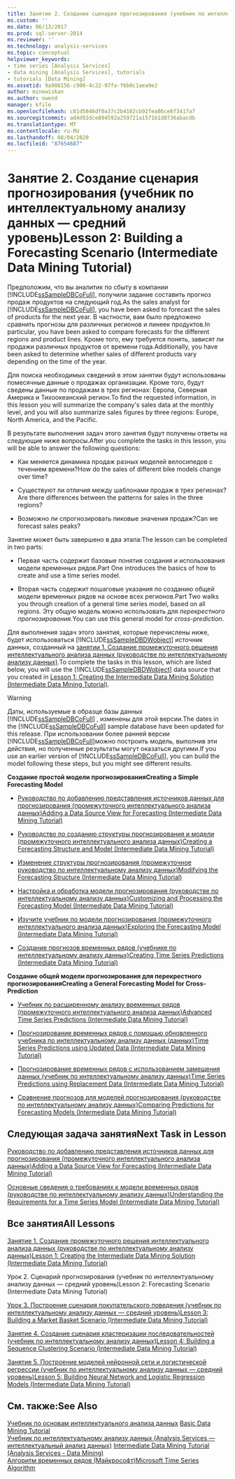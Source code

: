 ```yaml
---
title: Занятие 2. Создание сценария прогнозирования (учебник по интеллектуальному анализу данных — средний уровень) | Документация Майкрософт
ms.custom: ''
ms.date: 06/13/2017
ms.prod: sql-server-2014
ms.reviewer: ''
ms.technology: analysis-services
ms.topic: conceptual
helpviewer_keywords:
- time series [Analysis Services]
- data mining [Analysis Services], tutorials
- tutorials [Data Mining]
ms.assetid: 9a988156-c900-4c22-97fa-f6b0c1aea9e2
author: minewiskan
ms.author: owend
manager: kfile
ms.openlocfilehash: c81d5846df0a37c2b4182cb92fea86ce6f3417a7
ms.sourcegitcommit: ad4d92dce894592a259721a1571b1d8736abacdb
ms.translationtype: MT
ms.contentlocale: ru-RU
ms.lasthandoff: 08/04/2020
ms.locfileid: "87654687"
---
```

# <a name="lesson-2-building-a-forecasting-scenario-intermediate-data-mining-tutorial"></a><span data-ttu-id="831f9-102">Занятие 2. Создание сценария прогнозирования (учебник по интеллектуальному анализу данных — средний уровень)</span><span class="sxs-lookup"><span data-stu-id="831f9-102">Lesson 2: Building a Forecasting Scenario (Intermediate Data Mining Tutorial)</span></span>
  <span data-ttu-id="831f9-103">Предположим, что вы аналитик по сбыту в компании [!INCLUDE[ssSampleDBCoFull](../includes/sssampledbcofull-md.md)], получили задание составить прогноз продаж продуктов на следующий год.</span><span class="sxs-lookup"><span data-stu-id="831f9-103">As the sales analyst for [!INCLUDE[ssSampleDBCoFull](../includes/sssampledbcofull-md.md)], you have been asked to forecast the sales of products for the next year.</span></span> <span data-ttu-id="831f9-104">В частности, вам было предложено сравнить прогнозы для различных регионов и линеек продуктов.</span><span class="sxs-lookup"><span data-stu-id="831f9-104">In particular, you have been asked to compare forecasts for the different regions and product lines.</span></span> <span data-ttu-id="831f9-105">Кроме того, ему требуется понять, зависят ли продажи различных продуктов от времени года.</span><span class="sxs-lookup"><span data-stu-id="831f9-105">Additionally, you have been asked to determine whether sales of different products vary depending on the time of the year.</span></span>  
  
 <span data-ttu-id="831f9-106">Для поиска необходимых сведений в этом занятии будут использованы помесячные данные о продажах организации. Кроме того, будут сведены данные по продажам в трех регионах: Европа, Северная Америка и Тихоокеанский регион.</span><span class="sxs-lookup"><span data-stu-id="831f9-106">To find the requested information, in this lesson you will summarize the company's sales data at the monthly level, and you will also summarize sales figures by three regions: Europe, North America, and the Pacific.</span></span>  
  
 <span data-ttu-id="831f9-107">В результате выполнения задач этого занятия будут получены ответы на следующие ниже вопросы.</span><span class="sxs-lookup"><span data-stu-id="831f9-107">After you complete the tasks in this lesson, you will be able to answer the following questions:</span></span>  
  
-   <span data-ttu-id="831f9-108">Как меняется динамика продаж разных моделей велосипедов с течением времени?</span><span class="sxs-lookup"><span data-stu-id="831f9-108">How do the sales of different bike models change over time?</span></span>  
  
-   <span data-ttu-id="831f9-109">Существуют ли отличия между шаблонами продаж в трех регионах?</span><span class="sxs-lookup"><span data-stu-id="831f9-109">Are there differences between the patterns for sales in the three regions?</span></span>  
  
-   <span data-ttu-id="831f9-110">Возможно ли спрогнозировать пиковые значения продаж?</span><span class="sxs-lookup"><span data-stu-id="831f9-110">Can we forecast sales peaks?</span></span>  
  
 <span data-ttu-id="831f9-111">Занятие может быть завершено в два этапа:</span><span class="sxs-lookup"><span data-stu-id="831f9-111">The lesson can be completed in two parts:</span></span>  
  
-   <span data-ttu-id="831f9-112">Первая часть содержит базовые понятия создания и использования модели временных рядов.</span><span class="sxs-lookup"><span data-stu-id="831f9-112">Part One introduces the basics of how to create and use a time series model.</span></span>  
  
-   <span data-ttu-id="831f9-113">Вторая часть содержит пошаговые указания по созданию общей модели временных рядов на основе всех регионов.</span><span class="sxs-lookup"><span data-stu-id="831f9-113">Part Two walks you through creation of a general time series model, based on all regions.</span></span> <span data-ttu-id="831f9-114">Эту общую модель можно использовать для *перекрестного прогнозирования*.</span><span class="sxs-lookup"><span data-stu-id="831f9-114">You can use this general model for *cross-prediction*.</span></span>  
  
 <span data-ttu-id="831f9-115">Для выполнения задач этого занятия, которые перечислены ниже, будет использоваться [!INCLUDE[ssSampleDBDWobject](../includes/sssampledbdwobject-md.md)] источник данных, созданный на [занятии 1. Создание промежуточного решения интеллектуального анализа данных &#40;руководстве по интеллектуальному анализу данных&#41;](../../2014/tutorials/lesson-1-create-solution-intermediate-data-mining-tutorial.md).</span><span class="sxs-lookup"><span data-stu-id="831f9-115">To complete the tasks in this lesson, which are listed below, you will use the [!INCLUDE[ssSampleDBDWobject](../includes/sssampledbdwobject-md.md)] data source that you created in [Lesson 1: Creating the Intermediate Data Mining Solution &#40;Intermediate Data Mining Tutorial&#41;](../../2014/tutorials/lesson-1-create-solution-intermediate-data-mining-tutorial.md).</span></span>  
  
> [!WARNING]  
>  <span data-ttu-id="831f9-116">Даты, используемые в образце базы данных [!INCLUDE[ssSampleDBCoFull](../includes/sssampledbcofull-md.md)] , изменены для этой версии.</span><span class="sxs-lookup"><span data-stu-id="831f9-116">The dates in the [!INCLUDE[ssSampleDBCoFull](../includes/sssampledbcofull-md.md)] sample database have been updated for this release.</span></span> <span data-ttu-id="831f9-117">При использовании более ранней версии [!INCLUDE[ssSampleDBCoFull](../includes/sssampledbcofull-md.md)]можно построить модель, выполнив эти действия, но полученные результаты могут оказаться другими.</span><span class="sxs-lookup"><span data-stu-id="831f9-117">If you use an earlier version of [!INCLUDE[ssSampleDBCoFull](../includes/sssampledbcofull-md.md)], you can build the model following these steps, but you might see different results.</span></span>  
  
 <span data-ttu-id="831f9-118">**Создание простой модели прогнозирования**</span><span class="sxs-lookup"><span data-stu-id="831f9-118">**Creating a Simple Forecasting Model**</span></span>  
  
-   [<span data-ttu-id="831f9-119">Руководство по добавлению представления источников данных для прогнозирования &#40;промежуточного интеллектуального анализа данных&#41;</span><span class="sxs-lookup"><span data-stu-id="831f9-119">Adding a Data Source View for Forecasting &#40;Intermediate Data Mining Tutorial&#41;</span></span>](../../2014/tutorials/adding-a-data-source-view-for-forecasting-intermediate-data-mining-tutorial.md)  
  
-   [<span data-ttu-id="831f9-120">Руководство по созданию структуры прогнозирования и модели &#40;промежуточного интеллектуального анализа данных&#41;</span><span class="sxs-lookup"><span data-stu-id="831f9-120">Creating a Forecasting Structure and Model &#40;Intermediate Data Mining Tutorial&#41;</span></span>](../../2014/tutorials/creating-a-forecasting-structure-and-model-intermediate-data-mining-tutorial.md)  
  
-   [<span data-ttu-id="831f9-121">Изменение структуры прогнозирования &#40;промежуточное руководство по интеллектуальному анализу данных&#41;</span><span class="sxs-lookup"><span data-stu-id="831f9-121">Modifying the Forecasting Structure &#40;Intermediate Data Mining Tutorial&#41;</span></span>](../../2014/tutorials/modifying-the-forecasting-structure-intermediate-data-mining-tutorial.md)  
  
-   [<span data-ttu-id="831f9-122">Настройка и обработка модели прогнозирования &#40;руководстве по интеллектуальному анализу данных&#41;</span><span class="sxs-lookup"><span data-stu-id="831f9-122">Customizing and Processing the Forecasting Model &#40;Intermediate Data Mining Tutorial&#41;</span></span>](../../2014/tutorials/customize-process-forecasting-model-intermediate-data-mining-tutorial.md)  
  
-   [<span data-ttu-id="831f9-123">Изучите учебник по модели прогнозирования &#40;промежуточного интеллектуального анализа данных&#41;</span><span class="sxs-lookup"><span data-stu-id="831f9-123">Exploring the Forecasting Model &#40;Intermediate Data Mining Tutorial&#41;</span></span>](../../2014/tutorials/exploring-the-forecasting-model-intermediate-data-mining-tutorial.md)  
  
-   [<span data-ttu-id="831f9-124">Создание прогнозов временных рядов &#40;учебнике по интеллектуальному анализу данных&#41;</span><span class="sxs-lookup"><span data-stu-id="831f9-124">Creating Time Series Predictions &#40;Intermediate Data Mining Tutorial&#41;</span></span>](../../2014/tutorials/creating-time-series-predictions-intermediate-data-mining-tutorial.md)  
  
 <span data-ttu-id="831f9-125">**Создание общей модели прогнозирования для перекрестного прогнозирования**</span><span class="sxs-lookup"><span data-stu-id="831f9-125">**Creating a General Forecasting Model for Cross-Prediction**</span></span>  
  
-   [<span data-ttu-id="831f9-126">Учебник по расширенному анализу временных рядов &#40;промежуточного интеллектуального анализа данных&#41;</span><span class="sxs-lookup"><span data-stu-id="831f9-126">Advanced Time Series Predictions &#40;Intermediate Data Mining Tutorial&#41;</span></span>](../../2014/tutorials/advanced-time-series-predictions-intermediate-data-mining-tutorial.md)  
  
-   [<span data-ttu-id="831f9-127">Прогнозирование временных рядов с помощью обновленного учебника по интеллектуальному анализу данных &#40;данных&#41;</span><span class="sxs-lookup"><span data-stu-id="831f9-127">Time Series Predictions using Updated Data &#40;Intermediate Data Mining Tutorial&#41;</span></span>](../../2014/tutorials/time-series-predictions-using-updated-data-intermediate-data-mining-tutorial.md)  
  
-   [<span data-ttu-id="831f9-128">Прогнозирование временных рядов с использованием замещения данных &#40;учебник по интеллектуальному анализу данных&#41;</span><span class="sxs-lookup"><span data-stu-id="831f9-128">Time Series Predictions using Replacement Data &#40;Intermediate Data Mining Tutorial&#41;</span></span>](../../2014/tutorials/time-series-predictions-replacement-data-intermediate-data-mining.md)  
  
-   [<span data-ttu-id="831f9-129">Сравнение прогнозов для моделей прогнозирования &#40;руководстве по интеллектуальному анализу данных&#41;</span><span class="sxs-lookup"><span data-stu-id="831f9-129">Comparing Predictions for Forecasting Models &#40;Intermediate Data Mining Tutorial&#41;</span></span>](../../2014/tutorials/comparing-predictions-for-forecasting-models-intermediate-data-mining-tutorial.md)  
  
## <a name="next-task-in-lesson"></a><span data-ttu-id="831f9-130">Следующая задача занятия</span><span class="sxs-lookup"><span data-stu-id="831f9-130">Next Task in Lesson</span></span>  
 [<span data-ttu-id="831f9-131">Руководство по добавлению представления источников данных для прогнозирования &#40;промежуточного интеллектуального анализа данных&#41;</span><span class="sxs-lookup"><span data-stu-id="831f9-131">Adding a Data Source View for Forecasting &#40;Intermediate Data Mining Tutorial&#41;</span></span>](../../2014/tutorials/adding-a-data-source-view-for-forecasting-intermediate-data-mining-tutorial.md)  
  
 [<span data-ttu-id="831f9-132">Основные сведения о требованиях к модели временных рядов &#40;руководстве по интеллектуальному анализу данных&#41;</span><span class="sxs-lookup"><span data-stu-id="831f9-132">Understanding the Requirements for a Time Series Model &#40;Intermediate Data Mining Tutorial&#41;</span></span>](../../2014/tutorials/time-series-model-requirements-intermediate-data-mining-tutorial.md)  
  
## <a name="all-lessons"></a><span data-ttu-id="831f9-133">Все занятия</span><span class="sxs-lookup"><span data-stu-id="831f9-133">All Lessons</span></span>  
 [<span data-ttu-id="831f9-134">Занятие 1. Создание промежуточного решения интеллектуального анализа данных &#40;руководстве по интеллектуальному анализу данных&#41;</span><span class="sxs-lookup"><span data-stu-id="831f9-134">Lesson 1: Creating the Intermediate Data Mining Solution &#40;Intermediate Data Mining Tutorial&#41;</span></span>](../../2014/tutorials/lesson-1-create-solution-intermediate-data-mining-tutorial.md)  
  
 <span data-ttu-id="831f9-135">Урок 2. Сценарий прогнозирования (учебник по интеллектуальному анализу данных — средний уровень)</span><span class="sxs-lookup"><span data-stu-id="831f9-135">Lesson 2: Forecasting Scenario (Intermediate Data Mining Tutorial)</span></span>  
  
 [<span data-ttu-id="831f9-136">Урок 3. Построение сценария покупательского поведения (учебник по интеллектуальному анализу данных — средний уровень)</span><span class="sxs-lookup"><span data-stu-id="831f9-136">Lesson 3: Building a Market Basket Scenario &#40;Intermediate Data Mining Tutorial&#41;</span></span>](../../2014/tutorials/lesson-3-building-a-market-basket-scenario-intermediate-data-mining-tutorial.md)  
  
 [<span data-ttu-id="831f9-137">Занятие 4. Создание сценария кластеризации последовательностей &#40;учебник по интеллектуальному анализу данных&#41;</span><span class="sxs-lookup"><span data-stu-id="831f9-137">Lesson 4: Building a Sequence Clustering Scenario &#40;Intermediate Data Mining Tutorial&#41;</span></span>](../../2014/tutorials/lesson-4-build-sequence-clustering-scenario-intermediate-data-mining.md)  
  
 [<span data-ttu-id="831f9-138">Занятие 5. Построение моделей нейронной сети и логистической регрессии (учебник по интеллектуальному анализу данных — средний уровень)</span><span class="sxs-lookup"><span data-stu-id="831f9-138">Lesson 5: Building Neural Network and Logistic Regression Models &#40;Intermediate Data Mining Tutorial&#41;</span></span>](../../2014/tutorials/lesson-5-build-models-intermediate-data-mining-tutorial.md)  
  
## <a name="see-also"></a><span data-ttu-id="831f9-139">См. также:</span><span class="sxs-lookup"><span data-stu-id="831f9-139">See Also</span></span>  
 <span data-ttu-id="831f9-140">[Учебник по основам интеллектуального анализа данных](../../2014/tutorials/basic-data-mining-tutorial.md) </span><span class="sxs-lookup"><span data-stu-id="831f9-140">[Basic Data Mining Tutorial](../../2014/tutorials/basic-data-mining-tutorial.md) </span></span>  
 <span data-ttu-id="831f9-141">[Учебник по интеллектуальному анализу данных &#40;Analysis Services — интеллектуальный анализ данных&#41;](../../2014/tutorials/intermediate-data-mining-tutorial-analysis-services-data-mining.md) </span><span class="sxs-lookup"><span data-stu-id="831f9-141">[Intermediate Data Mining Tutorial &#40;Analysis Services - Data Mining&#41;](../../2014/tutorials/intermediate-data-mining-tutorial-analysis-services-data-mining.md) </span></span>  
 [<span data-ttu-id="831f9-142">Алгоритм временных рядов (Майкрософт)</span><span class="sxs-lookup"><span data-stu-id="831f9-142">Microsoft Time Series Algorithm</span></span>](../../2014/analysis-services/data-mining/microsoft-time-series-algorithm.md)  
  
  

